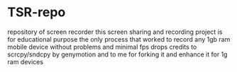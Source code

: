 # TSR-repo
repository of screen recorder
this screen sharing and recording project is for educational purpose
the only process that worked to record any 1gb ram mobile device without problems and minimal fps drops
credits to scrcpy/sndcpy by genymotion and to me for forking it and enhance it for 1g ram devices

